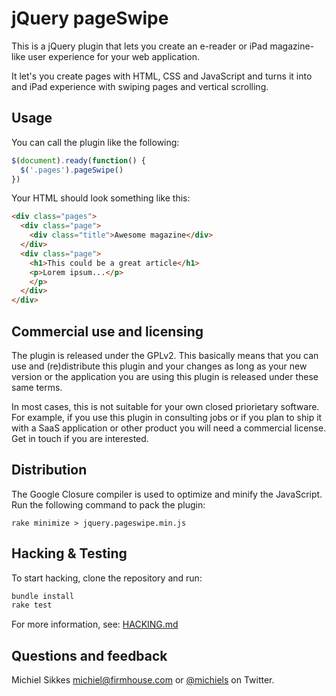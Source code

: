 # jQuery pageSwipe

This is a jQuery plugin that lets you create an e-reader or iPad
magazine-like user experience for your web application.

It let's you create pages with HTML, CSS and JavaScript and turns it into
and iPad experience with swiping pages and vertical scrolling.

## Usage

You can call the plugin like the following:

``` js
$(document).ready(function() {
  $('.pages').pageSwipe()
})
```

Your HTML should look something like this:

``` html
<div class="pages">
  <div class="page">
    <div class="title">Awesome magazine</div>
  </div>
  <div class="page">
    <h1>This could be a great article</h1>
    <p>Lorem ipsum...</p>
    </p>
  </div>
</div>
```

## Commercial use and licensing

The plugin is released under the GPLv2. This basically means that you can
use and (re)distribute this plugin and your changes as long as your new
version or the application you are using this plugin is released
under these same terms.

In most cases, this is not suitable for your own closed priorietary software.
For example, if you use this plugin in consulting jobs or if you plan to
ship it with a SaaS application or other product you will need a commercial
license. Get in touch if you are interested.

## Distribution

The Google Closure compiler is used to optimize and minify the JavaScript.
Run the following command to pack the plugin:

```
rake minimize > jquery.pageswipe.min.js
```

## Hacking & Testing

To start hacking, clone the repository and run:

``` sh
bundle install
rake test
```

For more information, see: [HACKING.md](https://github.com/michiels/jquery-pageswipe/blob/master/HACKING.md)

## Questions and feedback

Michiel Sikkes <michiel@firmhouse.com> or [@michiels](http://twitter.com/michiels)
on Twitter.